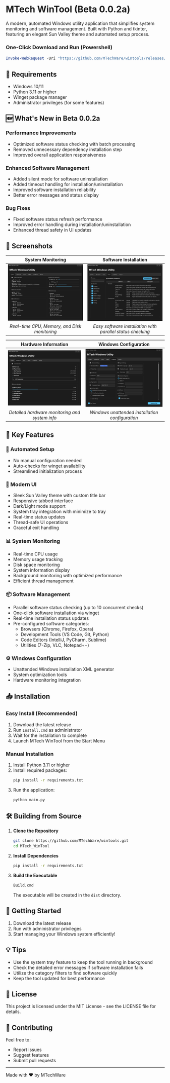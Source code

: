 # MTech WinTool (Beta 0.0.2a)

A modern, automated Windows utility application that simplifies system monitoring and software management. Built with Python and tkinter, featuring an elegant Sun Valley theme and automated setup process.

### One-Click Download and Run (Powershell) 
```powershell
Invoke-WebRequest -Uri "https://github.com/MTechWare/wintools/releases/download/release/MTechWinTool.exe" -OutFile "MTechWinTool.exe"; Start-Process "MTechWinTool.exe
```

## 🔧 Requirements

- Windows 10/11
- Python 3.11 or higher
- Winget package manager
- Administrator privileges (for some features)

## 🆕 What's New in Beta 0.0.2a

### Performance Improvements
- Optimized software status checking with batch processing
- Removed unnecessary dependency installation step
- Improved overall application responsiveness

### Enhanced Software Management
- Added silent mode for software uninstallation
- Added timeout handling for installation/uninstallation
- Improved software installation reliability
- Better error messages and status display

### Bug Fixes
- Fixed software status refresh performance
- Improved error handling during installation/uninstallation
- Enhanced thread safety in UI updates

## 📸 Screenshots

<div align="center">

| System Monitoring | Software Installation |
|:---:|:---:|
| ![System](screenshots/wintool_System.png) | ![Install](screenshots/wintool_Install.png) |
| *Real-time CPU, Memory, and Disk monitoring* | *Easy software installation with parallel status checking* |

| Hardware Information | Windows Configuration |
|:---:|:---:|
| ![Hardware](screenshots/wintool_Hardware.png) | ![Config](screenshots/wintool_Unattend.png) |
| *Detailed hardware monitoring and system info* | *Windows unattended installation configuration* |

</div>

## 🌟 Key Features

### 🔄 Automated Setup
- No manual configuration needed
- Auto-checks for winget availability
- Streamlined initialization process

### 🎨 Modern UI
- Sleek Sun Valley theme with custom title bar
- Responsive tabbed interface
- Dark/Light mode support
- System tray integration with minimize to tray
- Real-time status updates
- Thread-safe UI operations
- Graceful exit handling

### 📊 System Monitoring
- Real-time CPU usage
- Memory usage tracking
- Disk space monitoring
- System information display
- Background monitoring with optimized performance
- Efficient thread management

### 📦 Software Management
- Parallel software status checking (up to 10 concurrent checks)
- One-click software installation via winget
- Real-time installation status updates
- Pre-configured software categories:
  - Browsers (Chrome, Firefox, Opera)
  - Development Tools (VS Code, Git, Python)
  - Code Editors (IntelliJ, PyCharm, Sublime)
  - Utilities (7-Zip, VLC, Notepad++)

### ⚙️ Windows Configuration
- Unattended Windows installation XML generator
- System optimization tools
- Hardware monitoring integration

## 📥 Installation

### Easy Install (Recommended)

1. Download the latest release
2. Run `Install.cmd` as administrator
3. Wait for the installation to complete
4. Launch MTech WinTool from the Start Menu

### Manual Installation

1. Install Python 3.11 or higher
2. Install required packages:
   ```bash
   pip install -r requirements.txt
   ```
3. Run the application:
   ```bash
   python main.py
   ```

## 🛠️ Building from Source

1. **Clone the Repository**
   ```bash
   git clone https://github.com/MTechWare/wintools.git
   cd MTech_WinTool
   ```

2. **Install Dependencies**
   ```bash
   pip install -r requirements.txt
   ```

3. **Build the Executable**
   ```bash
   Build.cmd
   ```
   The executable will be created in the `dist` directory.

## 🚀 Getting Started

1. Download the latest release
2. Run with administrator privileges
3. Start managing your Windows system efficiently!

## 💡 Tips

- Use the system tray feature to keep the tool running in background
- Check the detailed error messages if software installation fails
- Utilize the category filters to find software quickly
- Keep the tool updated for best performance

## 📝 License

This project is licensed under the MIT License - see the LICENSE file for details.

## 🤝 Contributing

Feel free to:
- Report issues
- Suggest features
- Submit pull requests

---

Made with ❤️ by MTechWare
